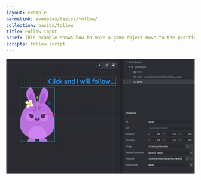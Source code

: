 ```yaml
---
layout: example
permalink: examples/basics/follow/
collection: basics/follow
title: Follow input
brief: This example shows how to make a game object move to the position the user clicks.
scripts: follow.script
---
```


![follow](follow.png)